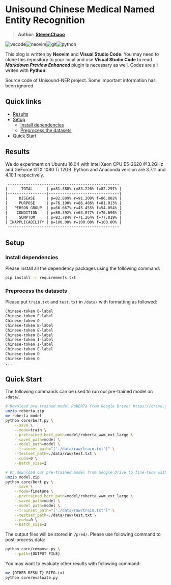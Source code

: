 # Unisound Chinese Medical Named Entity Recognition

> **Author: [StevenChaoo](https://github.com/StevenChaoo)**

![vscode](https://img.shields.io/badge/visual_studio_code-007acc?style=flat-square&logo=visual-studio-code&logoColor=ffffff)![neovim](https://img.shields.io/badge/Neovim-57a143?style=flat-square&logo=Neovim&logoColor=ffffff)![git](https://img.shields.io/badge/Git-f05032?style=flat-square&logo=git&logoColor=ffffff)![python](https://img.shields.io/badge/Python-3776ab?style=flat-square&logo=Python&logoColor=ffffff)

This blog is written by **Neovim** and **Visual Studio Code**. You may need to clone this repository to your local and use **Visual Studio Code** to read. ***Markdown Preview Enhanced*** plugin is necessary as well. Codes are all writen with **Python**.

Source code of Unisound-NER project. Some important information has been ignored.

## Quick links

- [Results](#results)
- [Setup](#setup)
  - [Install dependencies](#install-dependencies)
  - [Preprocess the datasets](#preprocess-the-datasets)
- [Quick Start](#quick-start)

## Results

We do experiment on Ubuntu 16.04 with Intel Xeon CPU E5-2620 @3.2GHz and GeForce GTX 1080 Ti 12GB. Python and Anaconda version are 3.7.11 and 4.10.1 respectively.

```txt
 -------------------------------------------------
|      TOTAL      | p=81.388% r=83.226% f=82.297% |
|-----------------|-------------------------------|
|     DISEASE     | p=82.809% r=91.200% f=86.802% |
|     PURPOSE     | p=76.190% r=86.486% f=81.013% |
|   PERSON_GROUP  | p=66.667% r=45.455% f=54.054% |
|    CONDITION    | p=80.392% r=63.077% f=70.690% |
|     SUMPTOM     | p=83.784% r=71.264% f=77.019% |
| INAPPLICABILITY | p=100.00% r=100.00% f=100.00% |
 -------------------------------------------------
```

## Setup

### Install dependencies

Please install all the dependency packages using the following command:

```bash
pip install -r requirements.txt
```

### Preprocess the datasets

Please put `train.txt` and `test.txt` in `/data/` with formatting as followed:

```txt
Chinese-token B-label
Chinese-token E-label
Chinese-token O
Chinese-token B-label
Chinese-token E-label
Chinese-token B-label
Chinese-token I-label
Chinese-token I-label
Chinese-token E-label
Chinese-token O
Chinese-token O
...
```

## Quick Start

The following commands can be used to run our pre-trained model on `/data/`.

```bash
# Download pre-trained model RoBERTa from Google Drive: https://drive.google.com/file/d/1IRUAbf-ML2mekK6Ysmyav78u_Y03wMnh/view?usp=sharing
unzip roberta.zip
mv roberta model
python core/bert.py \
    --save \
    --mode=train \
    --pretrained_bert_path=model/roberta_wwm_ext_large \
    --saved_path=model \
    --model_path=model \
    --trainset_path="['./data/raw/train.txt']" \
    --testset_path=./data/raw/test.txt \
    --cuda=0 \
    --batch_size=2

# Or download our pre-trained model from Google Drive to fine-tune with extra dataset:https://drive.google.com/file/d/1HAO4cqc0lYR7e54GUM2uebWXYXj5hsS6/view?usp=sharing
unzip model.zip
python core/bert.py \
    --save \
    --mode=finetune \
    --pretrained_bert_path=model/roberta_wwm_ext_large \
    --saved_path=model \
    --model_path=model \
    --trainset_path="['./data/raw/train.txt']" \
    --testset_path=./data/raw/test.txt \
    --cuda=0 \
    --batch_size=2
```

The output files will be stored in `/pred/`. Please use following command to post-process data:

```bash
python core/compose.py \
    --path={OUTPUT FILE}
```

You may want to evaluate other results with following command:

```bash
mv {OTHER RESULT} BIEO.txt
python core/evaluate.py
```

